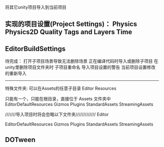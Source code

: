 将其它unity项目导入到当前项目

实现的项目设置(Project Settings)：
Physics
Physics2D
Quality
Tags and Layers
Time
-------------------------
EditorBuildSettings
-------------------------


待完成：
打开子项目场景导致无法删除场景
正在编译代码时导入或删除子项目
在unity里删除项目文件夹时
子项目重命名
导入项目设置的警告
当前项目设置修改的重新导入












-------------------------
特殊文件夹:
可以在Assets的任意子目录
Editor
Resources

只能有一个，只能在根目录，直接位于 Assets 文件夹中
EditorDefaultResources
Gizmos
Plugins
StandardAssets
StreamingAssets

///////导入项目时将会忽略以下文件夹/////////////
Editor

EditorDefaultResources
Gizmos
Plugins
StandardAssets
StreamingAssets

DOTween
-------------------------


